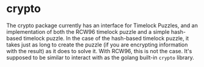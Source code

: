 # crypto

The crypto package currently has an interface for Timelock Puzzles, and an implementation of both the RCW96 timelock puzzle and a simple hash-based timelock puzzle. In the case of the hash-based timelock puzzle, it takes just as long to create the puzzle (if you are encrypting information with the result) as it does to solve it. With RCW96, this is not the case. It's supposed to be similar to interact with as the golang built-in `crypto` library.